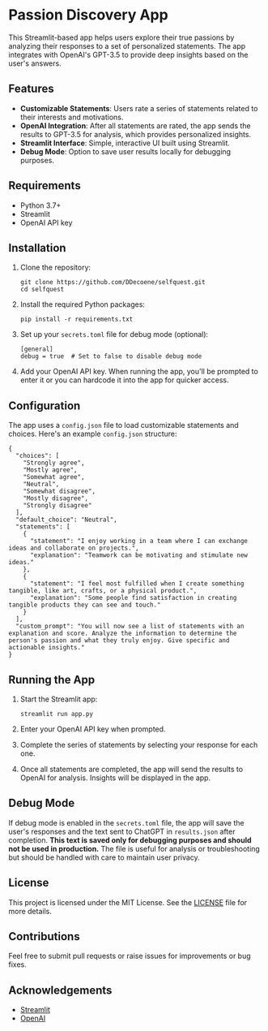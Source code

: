 # Passion Discovery App

This Streamlit-based app helps users explore their true passions by analyzing their responses to a set of personalized statements. The app integrates with OpenAI's GPT-3.5 to provide deep insights based on the user's answers.

## Features

- **Customizable Statements**: Users rate a series of statements related to their interests and motivations.
- **OpenAI Integration**: After all statements are rated, the app sends the results to GPT-3.5 for analysis, which provides personalized insights.
- **Streamlit Interface**: Simple, interactive UI built using Streamlit.
- **Debug Mode**: Option to save user results locally for debugging purposes.

## Requirements

- Python 3.7+
- Streamlit
- OpenAI API key

## Installation

1. Clone the repository:
   ```
   git clone https://github.com/DDecoene/selfquest.git
   cd selfquest
   ```

2. Install the required Python packages:
   ```
   pip install -r requirements.txt
   ```

3. Set up your `secrets.toml` file for debug mode (optional):
   ```
   [general]
   debug = true  # Set to false to disable debug mode
   ```

4. Add your OpenAI API key. When running the app, you'll be prompted to enter it or you can hardcode it into the app for quicker access.

## Configuration

The app uses a `config.json` file to load customizable statements and choices. Here's an example `config.json` structure:

```
{
  "choices": [
    "Strongly agree",
    "Mostly agree",
    "Somewhat agree",
    "Neutral",
    "Somewhat disagree",
    "Mostly disagree",
    "Strongly disagree"
  ],
  "default_choice": "Neutral",
  "statements": [
    {
      "statement": "I enjoy working in a team where I can exchange ideas and collaborate on projects.",
      "explanation": "Teamwork can be motivating and stimulate new ideas."
    },
    {
      "statement": "I feel most fulfilled when I create something tangible, like art, crafts, or a physical product.",
      "explanation": "Some people find satisfaction in creating tangible products they can see and touch."
    }
  ],
  "custom_prompt": "You will now see a list of statements with an explanation and score. Analyze the information to determine the person's passion and what they truly enjoy. Give specific and actionable insights."
}
```

## Running the App

1. Start the Streamlit app:
   ```
   streamlit run app.py
   ```

2. Enter your OpenAI API key when prompted.

3. Complete the series of statements by selecting your response for each one.

4. Once all statements are completed, the app will send the results to OpenAI for analysis. Insights will be displayed in the app.

## Debug Mode

If debug mode is enabled in the `secrets.toml` file, the app will save the user's responses and the text sent to ChatGPT in `results.json` after completion. **This text is saved only for debugging purposes and should not be used in production.** The file is useful for analysis or troubleshooting but should be handled with care to maintain user privacy.

## License

This project is licensed under the MIT License. See the [LICENSE](LICENSE) file for more details.

## Contributions

Feel free to submit pull requests or raise issues for improvements or bug fixes.

## Acknowledgements

- [Streamlit](https://streamlit.io/)
- [OpenAI](https://openai.com/)
